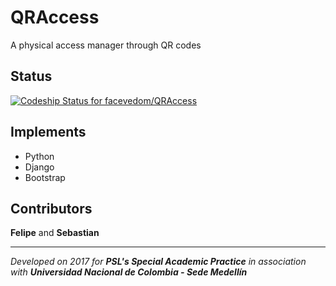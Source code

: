 # QRAccess
A physical access manager through QR codes

## Status
[ ![Codeship Status for facevedom/QRAccess](https://app.codeship.com/projects/ed1f5d60-f190-0134-3b07-0a10f412d679/status?branch=master)](https://app.codeship.com/projects/209430)

## Implements
* Python
* Django
* Bootstrap

## Contributors
**Felipe** and **Sebastian**

---

_Developed on 2017 for **PSL's Special Academic Practice** in association with **Universidad Nacional de Colombia - Sede Medellín**_
